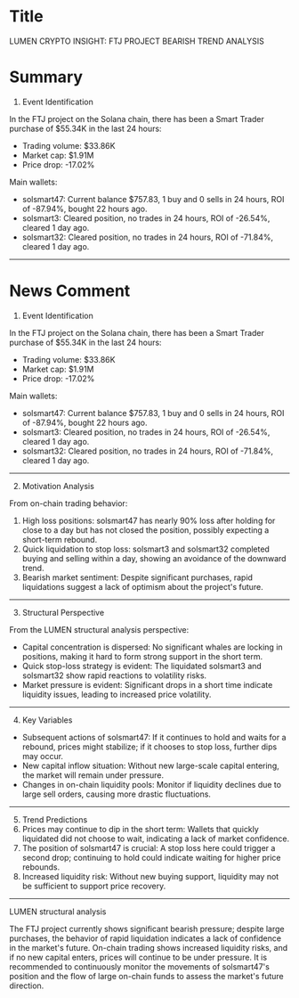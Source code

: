 # Title
LUMEN CRYPTO INSIGHT: FTJ PROJECT BEARISH TREND ANALYSIS

# Summary
1. Event Identification

In the FTJ project on the Solana chain, there has been a Smart Trader purchase of $55.34K in the last 24 hours:
- Trading volume: $33.86K
- Market cap: $1.91M
- Price drop: -17.02%

Main wallets:
- solsmart47: Current balance $757.83, 1 buy and 0 sells in 24 hours, ROI of -87.94%, bought 22 hours ago.
- solsmart3: Cleared position, no trades in 24 hours, ROI of -26.54%, cleared 1 day ago.
- solsmart32: Cleared position, no trades in 24 hours, ROI of -71.84%, cleared 1 day ago.

---

# News Comment
1. Event Identification

In the FTJ project on the Solana chain, there has been a Smart Trader purchase of $55.34K in the last 24 hours:
- Trading volume: $33.86K
- Market cap: $1.91M
- Price drop: -17.02%

Main wallets:
- solsmart47: Current balance $757.83, 1 buy and 0 sells in 24 hours, ROI of -87.94%, bought 22 hours ago.
- solsmart3: Cleared position, no trades in 24 hours, ROI of -26.54%, cleared 1 day ago.
- solsmart32: Cleared position, no trades in 24 hours, ROI of -71.84%, cleared 1 day ago.

---

2. Motivation Analysis

From on-chain trading behavior:
1. High loss positions: solsmart47 has nearly 90% loss after holding for close to a day but has not closed the position, possibly expecting a short-term rebound.
2. Quick liquidation to stop loss: solsmart3 and solsmart32 completed buying and selling within a day, showing an avoidance of the downward trend.
3. Bearish market sentiment: Despite significant purchases, rapid liquidations suggest a lack of optimism about the project's future.

---

3. Structural Perspective

From the LUMEN structural analysis perspective:
- Capital concentration is dispersed: No significant whales are locking in positions, making it hard to form strong support in the short term.
- Quick stop-loss strategy is evident: The liquidated solsmart3 and solsmart32 show rapid reactions to volatility risks.
- Market pressure is evident: Significant drops in a short time indicate liquidity issues, leading to increased price volatility.

---

4. Key Variables
- Subsequent actions of solsmart47: If it continues to hold and waits for a rebound, prices might stabilize; if it chooses to stop loss, further dips may occur.
- New capital inflow situation: Without new large-scale capital entering, the market will remain under pressure.
- Changes in on-chain liquidity pools: Monitor if liquidity declines due to large sell orders, causing more drastic fluctuations.

---

5. Trend Predictions
1. Prices may continue to dip in the short term: Wallets that quickly liquidated did not choose to wait, indicating a lack of market confidence.
2. The position of solsmart47 is crucial: A stop loss here could trigger a second drop; continuing to hold could indicate waiting for higher price rebounds.
3. Increased liquidity risk: Without new buying support, liquidity may not be sufficient to support price recovery.

---

LUMEN structural analysis

The FTJ project currently shows significant bearish pressure; despite large purchases, the behavior of rapid liquidation indicates a lack of confidence in the market's future. On-chain trading shows increased liquidity risks, and if no new capital enters, prices will continue to be under pressure. It is recommended to continuously monitor the movements of solsmart47's position and the flow of large on-chain funds to assess the market's future direction.
